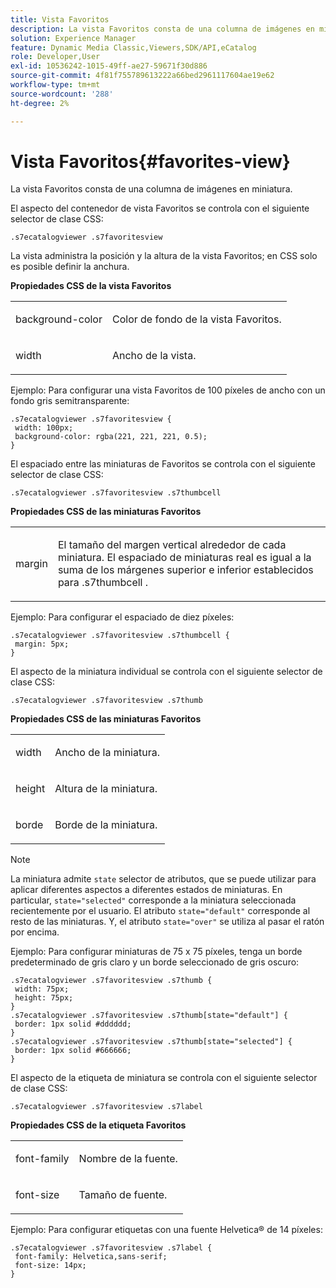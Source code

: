 ```yaml
---
title: Vista Favoritos
description: La vista Favoritos consta de una columna de imágenes en miniatura.
solution: Experience Manager
feature: Dynamic Media Classic,Viewers,SDK/API,eCatalog
role: Developer,User
exl-id: 10536242-1015-49ff-ae27-59671f30d886
source-git-commit: 4f81f755789613222a66bed2961117604ae19e62
workflow-type: tm+mt
source-wordcount: '288'
ht-degree: 2%

---
```


# Vista Favoritos{#favorites-view}

La vista Favoritos consta de una columna de imágenes en miniatura.

<!--<a id="section_B6EFCCADB5A5495DAE6BBE42F7F405CB"></a>-->

El aspecto del contenedor de vista Favoritos se controla con el siguiente selector de clase CSS:

```
.s7ecatalogviewer .s7favoritesview
```

La vista administra la posición y la altura de la vista Favoritos; en CSS solo es posible definir la anchura.

**Propiedades CSS de la vista Favoritos**

<table id="table_C48C56E696304C9BAFEE71BA9EA9A174"> 
 <tbody> 
  <tr> 
   <td colname="col1"> <p> <span class="codeph"> background-color </span> </p> </td> 
   <td colname="col2"> <p> Color de fondo de la vista Favoritos. </p> </td> 
  </tr> 
  <tr> 
   <td colname="col1"> <p> <span class="codeph"> width </span> </p> </td> 
   <td colname="col2"> <p>Ancho de la vista. </p> </td> 
  </tr> 
 </tbody> 
</table>

Ejemplo: Para configurar una vista Favoritos de 100 píxeles de ancho con un fondo gris semitransparente:

```
.s7ecatalogviewer .s7favoritesview { 
 width: 100px; 
 background-color: rgba(221, 221, 221, 0.5); 
}
```

El espaciado entre las miniaturas de Favoritos se controla con el siguiente selector de clase CSS:

```
.s7ecatalogviewer .s7favoritesview .s7thumbcell
```

**Propiedades CSS de las miniaturas Favoritos**

<table id="table_EED8CE63D805458196DE0E87C7E9945F"> 
 <tbody> 
  <tr> 
   <td colname="col1"> <p> <span class="codeph"> margin </span> </p> </td> 
   <td colname="col2"> <p> El tamaño del margen vertical alrededor de cada miniatura. El espaciado de miniaturas real es igual a la suma de los márgenes superior e inferior establecidos para <span class="codeph"> .s7thumbcell </span>. </p> </td> 
  </tr> 
 </tbody> 
</table>

Ejemplo: Para configurar el espaciado de diez píxeles:

```
.s7ecatalogviewer .s7favoritesview .s7thumbcell { 
 margin: 5px; 
}
```

El aspecto de la miniatura individual se controla con el siguiente selector de clase CSS:

```
.s7ecatalogviewer .s7favoritesview .s7thumb
```

**Propiedades CSS de las miniaturas Favoritos**

<table id="table_6F5B1438CAFA49E9B33400C6970ABDA1"> 
 <tbody> 
  <tr> 
   <td colname="col1"> <p> <span class="codeph"> width </span> </p> </td> 
   <td colname="col2"> <p>Ancho de la miniatura. </p> </td> 
  </tr> 
  <tr> 
   <td colname="col1"> <p> <span class="codeph"> height </span> </p> </td> 
   <td colname="col2"> <p>Altura de la miniatura. </p> </td> 
  </tr> 
  <tr> 
   <td colname="col1"> <p> <span class="codeph"> borde </span> </p> </td> 
   <td colname="col2"> <p>Borde de la miniatura. </p> </td> 
  </tr> 
 </tbody> 
</table>

>[!NOTE]
>
>La miniatura admite `state` selector de atributos, que se puede utilizar para aplicar diferentes aspectos a diferentes estados de miniaturas. En particular, `state="selected"` corresponde a la miniatura seleccionada recientemente por el usuario. El atributo `state="default"` corresponde al resto de las miniaturas. Y, el atributo `state="over"` se utiliza al pasar el ratón por encima.

Ejemplo: Para configurar miniaturas de 75 x 75 píxeles, tenga un borde predeterminado de gris claro y un borde seleccionado de gris oscuro:

```
.s7ecatalogviewer .s7favoritesview .s7thumb { 
 width: 75px; 
 height: 75px;  
} 
.s7ecatalogviewer .s7favoritesview .s7thumb[state="default"] { 
 border: 1px solid #dddddd; 
} 
.s7ecatalogviewer .s7favoritesview .s7thumb[state="selected"] { 
 border: 1px solid #666666; 
}
```

El aspecto de la etiqueta de miniatura se controla con el siguiente selector de clase CSS:

```
.s7ecatalogviewer .s7favoritesview .s7label
```

**Propiedades CSS de la etiqueta Favoritos**

<table id="table_B41339A16ACB46CB87D3EB1FD05FA2CD"> 
 <tbody> 
  <tr> 
   <td colname="col1"> <p> <span class="codeph"> font-family </span> </p> </td> 
   <td colname="col2"> <p>Nombre de la fuente. </p> </td> 
  </tr> 
  <tr> 
   <td colname="col1"> <p> <span class="codeph"> font-size </span> </p> </td> 
   <td colname="col2"> <p>Tamaño de fuente. </p> </td> 
  </tr> 
 </tbody> 
</table>

Ejemplo: Para configurar etiquetas con una fuente Helvetica® de 14 píxeles:

```
.s7ecatalogviewer .s7favoritesview .s7label { 
 font-family: Helvetica,sans-serif; 
 font-size: 14px; 
}
```
